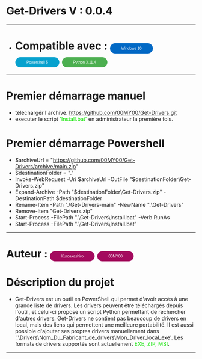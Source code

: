 # Get-Drivers V : 0.0.4
-------------
- # Compatible avec : <button class="bouton-w">Windows 10</button>  <button class="bouton-p">Powershell 5</button> <button class="bouton-py">Python 3.11.4</button>
-------------
# Premier démarrage manuel
- téléchargér l'archive. <span style="color: #00E4DA;">https://github.com/00MY00/Get-Drivers.git</span>
- executer le script <span style="color: #0EE400;">'Install.bat'</span> en administrateur la première fois.

# Premier démarrage Powershell

- $archiveUrl = "https://github.com/00MY00/Get-Drivers/archive/main.zip"
- $destinationFolder = "."
- Invoke-WebRequest -Uri $archiveUrl -OutFile "$destinationFolder\Get-Drivers.zip"
- Expand-Archive -Path "$destinationFolder\Get-Drivers.zip" -DestinationPath $destinationFolder
- Rename-Item -Path ".\Get-Drivers-main" -NewName ".\Get-Drivers"
- Remove-Item "Get-Drivers.zip"
- Start-Process -FilePath ".\Get-Drivers\Install.bat" -Verb RunAs
- Start-Process -FilePath ".\Get-Drivers\Install.bat"
-------------

# Auteur : <button class="bouton-u">Kuroakashiro</button> <button class="bouton-u">00MY00</button>

# Déscription du projet 

- Get-Drivers est un outil en PowerShell qui permet d'avoir accès à une grande liste de drivers. Les drivers peuvent être téléchargés depuis l'outil, et celui-ci propose un script Python permettant de rechercher d'autres drivers. Get-Drivers ne contient pas beaucoup de drivers en local, mais des liens qui permettent une meilleure portabilité. Il est aussi possible d'ajouter ses propres drivers manuellement dans '.\Drivers\Nom_Du_Fabricant_de_drivers\Mon_Driver_local_exe'. Les formats de drivers supportés sont actuellement <span style="color: #0EE400;">EXE, ZIP, MSI</span>.

-------------

























<style>
    /*-----------------------------------------------------------------------*/
    /* Style de base pour le bouton Windows*/
    .bouton-w {
      background-color: #0169C5; /* Vert */
      border: none;
      color: #ffffff; /* Blanc */
      padding: 8px 30px;
      text-align: center;
      text-decoration: none;
      display: inline-block;
      font-size: 10px;
      border-radius: 20px; /* Bordures arrondies pour l'effet 3D */
      cursor: pointer;
      position: relative;
      overflow: hidden;
    }

    /* Ombre pour l'effet 3D */
    .bouton-w::before {
      content: '';
      position: absolute;
      top: 100%;
      left: 0;
      width: 100%;
      height: 100%;
      background: rgba(0, 0, 0, 0.15);
      opacity: 0;
      transition: opacity 0.3s;
    }

    /* Révéler l'ombre lors du survol */
    .bouton-w:hover::before {
      top: 0;
      opacity: 1;
    }

    /* Style de base pour le bouton Powershell */
    .bouton-p {
      background-color: #06A1CE; /* Vert */
      border: none;
      color: #ffffff; /* Blanc */
      padding: 8px 30px;
      text-align: center;
      text-decoration: none;
      display: inline-block;
      font-size: 10px;
      border-radius: 20px; /* Bordures arrondies pour l'effet 3D */
      cursor: pointer;
      position: relative;
      overflow: hidden;
    }

    /* Ombre pour l'effet 3D */
    .bouton-p::before {
      content: '';
      position: absolute;
      top: 100%;
      left: 0;
      width: 100%;
      height: 100%;
      background: rgba(0, 0, 0, 0.15);
      opacity: 0;
      transition: opacity 0.3s;
    }

    /* Révéler l'ombre lors du survol */
    .bouton-p:hover::before {
      top: 0;
      opacity: 1;
    }

    /* Style de base pour le bouton Python */
    .bouton-py {
      background-color: #4CAF50; /* Vert */
      border: none;
      color: #ffffff; /* Blanc */
      padding: 8px 30px;
      text-align: center;
      text-decoration: none;
      display: inline-block;
      font-size: 10px;
      border-radius: 20px; /* Bordures arrondies pour l'effet 3D */
      cursor: pointer;
      position: relative;
      overflow: hidden;
    }

    /* Ombre pour l'effet 3D */
    .bouton-py::before {
      content: '';
      position: absolute;
      top: 100%;
      left: 0;
      width: 100%;
      height: 100%;
      background: rgba(0, 0, 0, 0.15);
      opacity: 0;
      transition: opacity 0.3s;
    }

    /* Révéler l'ombre lors du survol */
    .bouton-py:hover::before {
      top: 0;
      opacity: 1;
    }

    /* Style de base pour le bouton Users */
    .bouton-u {
      background-color: #A40A5E; /* Vert */
      border: none;
      color: #ffffff; /* Blanc */
      padding: 8px 30px;
      text-align: center;
      text-decoration: none;
      display: inline-block;
      font-size: 10px;
      border-radius: 20px; /* Bordures arrondies pour l'effet 3D */
      cursor: pointer;
      position: relative;
      overflow: hidden;
    }

    /* Ombre pour l'effet 3D */
    .bouton-u::before {
      content: '';
      position: absolute;
      top: 100%;
      left: 0;
      width: 100%;
      height: 100%;
      background: rgba(0, 0, 0, 0.15);
      opacity: 0;
      transition: opacity 0.3s;
    }

    /* Révéler l'ombre lors du survol */
    .bouton-u:hover::before {
      top: 0;
      opacity: 1;
    }
  </style>

